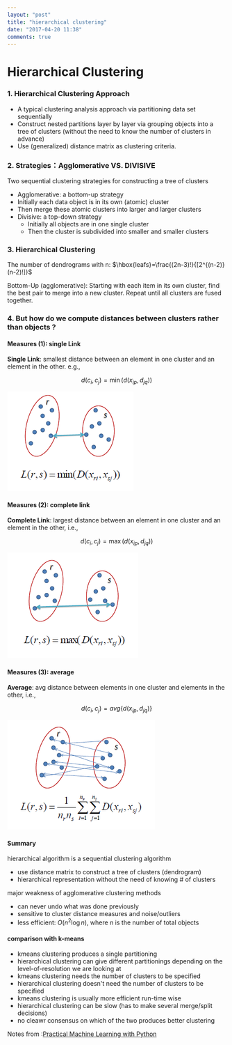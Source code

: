 ```yaml
---
layout: "post"
title: "hierarchical clustering"
date: "2017-04-20 11:38"
comments: true
---
```


# Hierarchical Clustering



### 1. Hierarchical Clustering Approach

- A typical clustering analysis approach via partitioning data set sequentially
- Construct nested partitions layer by layer via grouping objects into a tree of clusters (without the need to know the number of clusters in advance)
- Use (generalized) distance matrix as clustering criteria.


###  2. Strategies：Agglomerative VS. DIVISIVE

Two sequential clustering strategies for constructing a tree of clusters

-  Agglomerative: a bottom-up strategy
  - Initially each data object is in its own (atomic) cluster
  - Then merge these atomic clusters into larger and larger clusters
- Divisive: a top-down strategy
  - Initially all objects are in one single cluster
  - Then the cluster is subdivided into smaller and smaller clusters

### 3. Hierarchical Clustering

The number of dendrograms with n: $\hbox{leafs}=\frac{(2n-3)!}{[2^{(n-2)}(n-2)!]}$

Bottom-Up (agglomerative): Starting with each item in its own cluster, find the best pair to merge into a new cluster. Repeat until all clusters are fused together.

### 4. But how do we compute distances between clusters rather than objects ?

#### Measures (1): single Link

**Single Link**: smallest distance between an element in one cluster and an element in the other. e.g.,

$$d(c_i,c_j)=\min(d(x_{ip},d_{jq}))$$

![min_score](asserts/clustering_single.png)


#### Measures (2): complete link

**Complete Link**: largest distance between an element in one cluster and an element in the other, i.e.,

$$d(c_i,c_j)=\max(d(x_{ip},d_{jq}))$$

![max_score](asserts/Clustering_complete.png)



####  Measures (3): average

**Average**: avg distance between elements in one cluster and elements in the other, i.e.,

$$d(c_i,c_j)=avg\{d(x_{ip},d_{jq})\}$$

![average](asserts/Clustering_average.png)

#### Summary

hierarchical algorithm is a sequential clustering algorithm

- use distance matrix to construct a tree of clusters (dendrogram)
- hierarchical representation without the need of knowing # of clusters

major weakness of agglomerative clustering methods

- can never undo what was done previously
- sensitive to cluster distance measures and noise/outliers
- less efficient: $O(n^2\log n)$, where n is the number of total objects

#### comparison with k-means

- kmeans clustering produces a single partitioning
- hierarchical clustering can give different partitionings depending on the level-of-resolution we are looking at
- kmeans clustering needs the number of clusters to be specified
- hierarchical clustering doesn't need the number of clusters to be specified
- kmeans clustering is usually more efficient run-time wise
- hierarchical clustering can be slow (has to make several merge/split decisions)
- no cleawr consensus on which of the two produces better clustering

Notes from :[Practical Machine Learning with Python](http://scholar.stanford.edu/ml.html)
